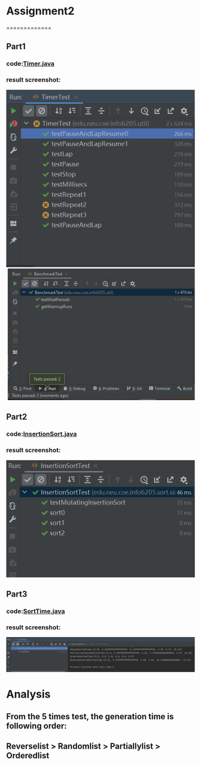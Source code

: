 # Assignment2
=============
## Part1<br>
### code:[Timer.java](src/main/java/edu/neu/coe/info6205/util/Timer.java)
### result screenshot:
![part1_result01](https://github.com/ZhihanZhao/INFO6205/blob/main/Assignments/Assignment2/screenshot/Timer1.png)
![part1_result02](https://github.com/ZhihanZhao/INFO6205/blob/main/Assignments/Assignment2/screenshot/Timer2.png)

## Part2<br>
### code:[InsertionSort.java](src/main/java/edu/neu/coe/info6205/sort/simple/InsertionSort.java)
### result screenshot:
![part2_result](https://github.com/ZhihanZhao/INFO6205/blob/main/Assignments/Assignment2/screenshot/part2.png)

## Part3<br>
### code:[SortTime.java](src/main/java/edu/neu/coe/info6205/sort/simple/SortTime.java)
### result screenshot:
![part2_result](https://github.com/ZhihanZhao/INFO6205/blob/main/Assignments/Assignment2/screenshot/part3.png)


# Analysis
## From the 5 times test, the generation time is following order:<br>
## Reverselist > Randomlist > Partiallylist > Orderedlist

